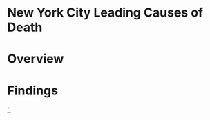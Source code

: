 # New York City Leading Causes of Death

# Overview

# Findings

[''](https://public.tableau.com/views/NYC_Death_Leading_Cause_Gender_Ethnicity/Story2?:language=en-US&:display_count=n&:origin=viz_share_link) 

